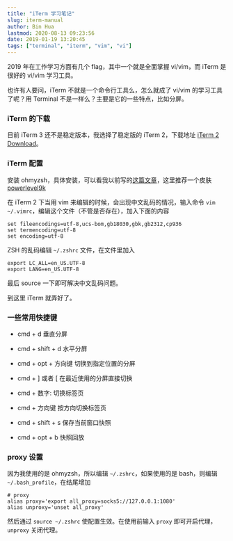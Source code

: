 ```yaml
---
title: "iTerm 学习笔记"
slug: iterm-manual
author: Bin Hua
lastmod: 2020-08-13 09:23:56
date: 2019-01-19 13:20:45
tags: ["terminal", "iterm", "vim", "vi"]
---
```


2019 年在工作学习方面有几个 flag，其中一个就是全面掌握 vi/vim，而 iTerm 是很好的 vi/vim 学习工具。

也许有人要问，iTerm 不就是一个命令行工具么，怎么就成了 vi/vim 的学习工具了呢？用 Terminal 不是一样么？主要是它的一些特点，比如分屏。

### iTerm 的下载

目前 iTerm 3 还不是稳定版本，我选择了稳定版的 iTerm 2，下载地址 [iTerm 2 Download](https://www.iterm2.com/downloads.html)。

### iTerm 配置

安装 ohmyzsh，具体安装，可以看我以前写的[这篇文章](/macstyle-1-devconfig/)，这里推荐一个皮肤 [powerlevel9k](https://github.com/bhilburn/powerlevel9k)

在 iTerm 2 下当用 vim 来编辑的时候，会出现中文乱码的情况，输入命令 `vim ~/.vimrc`，编辑这个文件（不管是否存在），加入下面的内容

```
set fileencodings=utf-8,ucs-bom,gb18030,gbk,gb2312,cp936
set termencoding=utf-8
set encoding=utf-8
```

ZSH 的乱码编辑 `~/.zshrc` 文件，在文件里加入

```
export LC_ALL=en_US.UTF-8
export LANG=en_US.UTF-8
```

最后 source 一下即可解决中文乱码问题。

到这里 iTerm 就弄好了。

### 一些常用快捷键

- cmd + d 垂直分屏

- cmd + shift + d 水平分屏

- cmd + opt + 方向键 切换到指定位置的分屏

- cmd + ] 或者 [ 在最近使用的分屏直接切换

- cmd + 数字: 切换标签页

- cmd + 方向键 按方向切换标签页

- cmd + shift + s 保存当前窗口快照

- cmd + opt + b 快照回放

### proxy 设置

因为我使用的是 ohmyzsh，所以编辑 `~/.zshrc`，如果使用的是 bash，则编辑 `~/.bash_profile`，在结尾增加

```
# proxy
alias proxy='export all_proxy=socks5://127.0.0.1:1080'
alias unproxy='unset all_proxy'
```

然后通过 `source ~/.zshrc` 使配置生效。在使用前输入 `proxy` 即可开启代理， `unproxy` 关闭代理。
